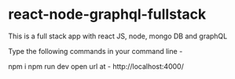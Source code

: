 # react-node-graphql-fullstack
This is a full stack app with react JS, node, mongo DB and graphQL

Type the following commands in your command line -

npm i
npm run dev
open url at - http://localhost:4000/
